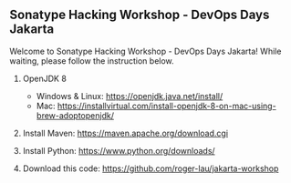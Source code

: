## Sonatype Hacking Workshop - DevOps Days Jakarta


Welcome to Sonatype Hacking Workshop - DevOps Days Jakarta!
While waiting, please follow the instruction below.

1. OpenJDK 8
   * Windows & Linux: https://openjdk.java.net/install/   
   * Mac: https://installvirtual.com/install-openjdk-8-on-mac-using-brew-adoptopenjdk/

1. Install Maven: https://maven.apache.org/download.cgi

1. Install Python: https://www.python.org/downloads/

1. Download this code: https://github.com/roger-lau/jakarta-workshop
